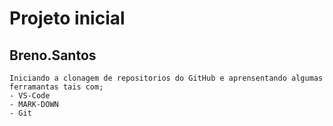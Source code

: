 # Projeto inicial 

## Breno.Santos 

```
Iniciando a clonagem de repositorios do GitHub e aprensentando algumas ferramantas tais com; 
- VS-Code
- MARK-DOWN
- Git
 ```
